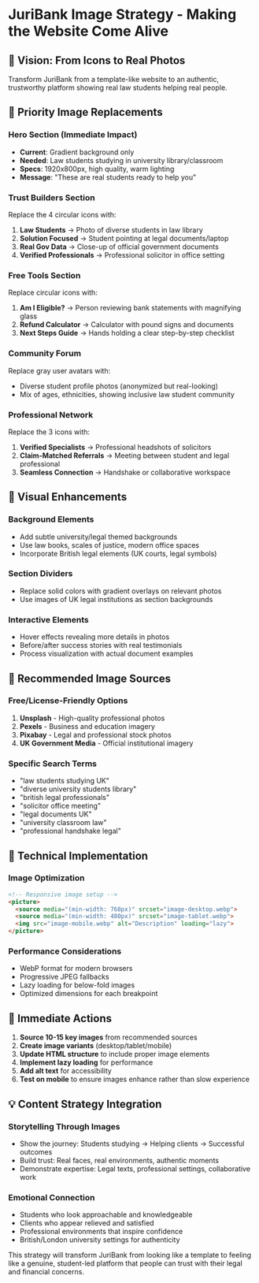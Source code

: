 # JuriBank Image Strategy - Making the Website Come Alive

## 🎯 **Vision: From Icons to Real Photos**

Transform JuriBank from a template-like website to an authentic, trustworthy platform showing real law students helping real people.

## 📸 **Priority Image Replacements**

### **Hero Section (Immediate Impact)**
- **Current**: Gradient background only
- **Needed**: Law students studying in university library/classroom
- **Specs**: 1920x800px, high quality, warm lighting
- **Message**: "These are real students ready to help you"

### **Trust Builders Section**
Replace the 4 circular icons with:
1. **Law Students** → Photo of diverse students in law library
2. **Solution Focused** → Student pointing at legal documents/laptop
3. **Real Gov Data** → Close-up of official government documents
4. **Verified Professionals** → Professional solicitor in office setting

### **Free Tools Section**  
Replace circular icons with:
1. **Am I Eligible?** → Person reviewing bank statements with magnifying glass
2. **Refund Calculator** → Calculator with pound signs and documents
3. **Next Steps Guide** → Hands holding a clear step-by-step checklist

### **Community Forum**
Replace gray user avatars with:
- Diverse student profile photos (anonymized but real-looking)
- Mix of ages, ethnicities, showing inclusive law student community

### **Professional Network**
Replace the 3 icons with:
1. **Verified Specialists** → Professional headshots of solicitors
2. **Claim-Matched Referrals** → Meeting between student and legal professional  
3. **Seamless Connection** → Handshake or collaborative workspace

## 🎨 **Visual Enhancements**

### **Background Elements**
- Add subtle university/legal themed backgrounds
- Use law books, scales of justice, modern office spaces
- Incorporate British legal elements (UK courts, legal symbols)

### **Section Dividers**
- Replace solid colors with gradient overlays on relevant photos
- Use images of UK legal institutions as section backgrounds

### **Interactive Elements**
- Hover effects revealing more details in photos
- Before/after success stories with real testimonials
- Process visualization with actual document examples

## 📁 **Recommended Image Sources**

### **Free/License-Friendly Options**
1. **Unsplash** - High-quality professional photos
2. **Pexels** - Business and education imagery  
3. **Pixabay** - Legal and professional stock photos
4. **UK Government Media** - Official institutional imagery

### **Specific Search Terms**
- "law students studying UK"
- "diverse university students library"
- "british legal professionals"
- "solicitor office meeting"
- "legal documents UK"
- "university classroom law"
- "professional handshake legal"

## 🔧 **Technical Implementation**

### **Image Optimization**
```html
<!-- Responsive image setup -->
<picture>
  <source media="(min-width: 768px)" srcset="image-desktop.webp">
  <source media="(min-width: 480px)" srcset="image-tablet.webp">
  <img src="image-mobile.webp" alt="Description" loading="lazy">
</picture>
```

### **Performance Considerations**
- WebP format for modern browsers
- Progressive JPEG fallbacks
- Lazy loading for below-fold images
- Optimized dimensions for each breakpoint

## 🎯 **Immediate Actions**

1. **Source 10-15 key images** from recommended sources
2. **Create image variants** (desktop/tablet/mobile)
3. **Update HTML structure** to include proper image elements
4. **Implement lazy loading** for performance
5. **Add alt text** for accessibility
6. **Test on mobile** to ensure images enhance rather than slow experience

## 💡 **Content Strategy Integration**

### **Storytelling Through Images**
- Show the journey: Students studying → Helping clients → Successful outcomes
- Build trust: Real faces, real environments, authentic moments
- Demonstrate expertise: Legal texts, professional settings, collaborative work

### **Emotional Connection**
- Students who look approachable and knowledgeable  
- Clients who appear relieved and satisfied
- Professional environments that inspire confidence
- British/London university settings for authenticity

This strategy will transform JuriBank from looking like a template to feeling like a genuine, student-led platform that people can trust with their legal and financial concerns.